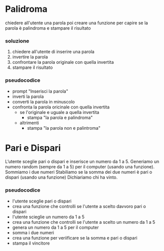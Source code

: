 # Palidroma
chiedere all'utente una parola poi creare una funzione per capire se la parola è palindroma e stampare il risultato

### soluzione 

1) chiedere all'utente di inserire una parola 
2) invertire la parola 
3) confrontare la parola originale con quella invertita
4) stampare il risultato

### pseudocodice 

- prompt "Inserisci la parola"
- inverti la parola 
- converti la parola in minuscolo
- confronta la parola oricinale con quella invertita 
    - se l'originale e uguale a quella invertita 
        - stampa "la parola e palindroma"
    - altrimenti 
        - stampa "la parola non e palintroma"

# Pari e Dispari
L’utente sceglie pari o dispari e inserisce un numero da 1 a 5.
Generiamo un numero random (sempre da 1 a 5) per il computer (usando una funzione).
Sommiamo i due numeri
Stabiliamo se la somma dei due numeri è pari o dispari (usando una funzione)
Dichiariamo chi ha vinto.

### pseudocodice 

- l'utente sceglie pari o dispari 
- crea una funzione che controlli se l'utente a scelto davvoro pari o dispari
- l'utente scieglie un numero da 1 a 5 
- crea una funzione che controlli se l'utente a scelto un numero da 1 a 5
- genera un numero da 1 a 5 per il computer
- somma i due numeri 
- crea una funzione per veriificare se la somma e pari o dispari 
- stampa il vincitore 